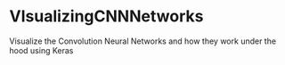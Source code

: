 # VIsualizingCNNNetworks
Visualize the Convolution Neural Networks and how they work under the hood using Keras
